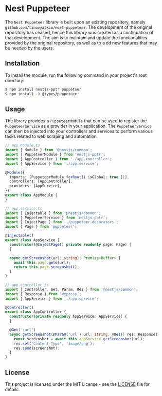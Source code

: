 # Nest Puppeteer

The `Nest Puppeteer` library is built upon an existing repository, namely `github.com/tinovyatkin/nest-puppeteer`.
The development of the original repository has ceased, hence this library was created as a continuation of that
development. The aim is to maintain and update the functionalities provided by the original repository, as well as to a
dd new features that may be needed by the users.

## Installation

To install the module, run the following command in your project's root directory:

```bash
$ npm install nestjs-pptr puppeteer
$ npm install -D @types/puppeteer
```

## Usage

The library provides a `PuppeteerModule` that can be used to register the `PuppeteerService` as a provider in your
application. The `PuppeteerService` can then be injected into your controllers and services to perform various tasks
related to web scraping and automation.

```typescript
// app.module.ts
import { Module } from '@nestjs/common';
import { PuppeteerModule } from 'nestjs-pptr';
import { AppController } from './app.controller';
import { AppService } from './app.service';

@Module({
  imports: [PuppeteerModule.forRoot({ isGlobal: true })],
  controllers: [AppController],
  providers: [AppService],
})
export class AppModule {
}
```

```typescript
// app.service.ts
import { Injectable } from '@nestjs/common';
import { PuppeteerService } from 'nestjs-pptr';
import { InjectPage } from './puppeteer.decorators';
import { Page } from 'puppeteer';

@Injectable()
export class AppService {
  constructor(@InjectPage() private readonly page: Page) {
  }

  async getScreenshot(url: string): Promise<Buffer> {
    await this.page.goto(url);
    return this.page.screenshot();
  }
}
```

```typescript
// app.controller.ts
import { Controller, Get, Param, Res } from '@nestjs/common';
import { Response } from 'express';
import { AppService } from './app.service';

@Controller()
export class AppController {
  constructor(private readonly appService: AppService) {
  }

  @Get(':url')
  async getScreenshot(@Param('url') url: string, @Res() res: Response) {
    const screenshot = await this.appService.getScreenshot(url);
    res.set('Content-Type', 'image/png');
    res.send(screenshot);
  }
}
```

## License

This project is licensed under the MIT License - see the [LICENSE](LICENSE) file for details.